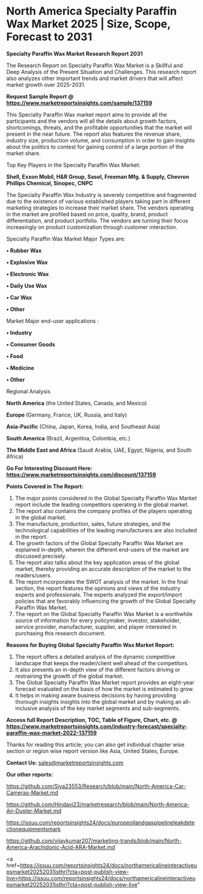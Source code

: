   # North America Specialty Paraffin Wax Market 2025 | Size, Scope, Forecast to 2031

<strong>Specialty Paraffin Wax Market Research Report 2031</strong>

The Research Report on Specialty Paraffin Wax Market is a Skillful and Deep Analysis of the Present Situation and Challenges. This research report also analyzes other important trends and market drivers that will affect market growth over 2025-2031.

<strong>Request Sample Report @ <a href=https://www.marketreportsinsights.com/sample/137159>https://www.marketreportsinsights.com/sample/137159</a></strong>

This Specialty Paraffin Wax market report aims to provide all the participants and the vendors will all the details about growth factors, shortcomings, threats, and the profitable opportunities that the market will present in the near future. The report also features the revenue share, industry size, production volume, and consumption in order to gain insights about the politics to contest for gaining control of a large portion of the market share.

Top Key Players in the Specialty Paraffin Wax Market:

<strong>Shell, Exxon Mobil, H&R Group, Sasol, Freeman Mfg. & Supply, Chevron Phillips Chemical, Sinopec, CNPC</strong>

The Specialty Paraffin Wax Industry is severely competitive and fragmented due to the existence of various established players taking part in different marketing strategies to increase their market share. The vendors operating in the market are profiled based on price, quality, brand, product differentiation, and product portfolio. The vendors are turning their focus increasingly on product customization through customer interaction.

Specialty Paraffin Wax Market Major Types are:

<strong>• Rubber Wax

• Explosive Wax

• Electronic Wax

• Daily Use Wax

• Car Wax

• Other</strong>

Market Major end-user applications :

<strong>• Industry

• Consumer Goods

• Food

• Medicine

• Other</strong>

Regional Analysis

</u><strong><b>North America</b></strong> (the United States, Canada, and Mexico)

<strong><b>Europe </b></strong>(Germany, France, UK, Russia, and Italy)

<strong><b>Asia-Pacific</b></strong> (China, Japan, Korea, India, and Southeast Asia)

<strong><b>South America</b></strong> (Brazil, Argentina, Colombia, etc.)

<strong><b>The Middle East and Africa</b></strong> (Saudi Arabia, UAE, Egypt, Nigeria, and South Africa)

<strong>Go For Interesting Discount Here: <a href=https://www.marketreportsinsights.com/discount/137159>https://www.marketreportsinsights.com/discount/137159</a></strong>

<strong>Points Covered in The Report:</strong>
<ol>
  <li>The major points considered in the Global Specialty Paraffin Wax Market report include the leading competitors operating in the global market.</li>
  <li>The report also contains the company profiles of the players operating in the global market.</li>
  <li>The manufacture, production, sales, future strategies, and the technological capabilities of the leading manufacturers are also included in the report.</li>
  <li>The growth factors of the Global Specialty Paraffin Wax Market are explained in-depth, wherein the different end-users of the market are discussed precisely.</li>
  <li>The report also talks about the key application areas of the global market, thereby providing an accurate description of the market to the readers/users.</li>
  <li>The report incorporates the SWOT analysis of the market. In the final section, the report features the opinions and views of the industry experts and professionals. The experts analyzed the export/import policies that are favorably influencing the growth of the Global Specialty Paraffin Wax Market.</li>
  <li>The report on the Global Specialty Paraffin Wax Market is a worthwhile source of information for every policymaker, investor, stakeholder, service provider, manufacturer, supplier, and player interested in purchasing this research document.</li>
</ol>
<strong>Reasons for Buying Global Specialty Paraffin Wax Market Report:</strong>

<ol>
  <li>The report offers a detailed analysis of the dynamic competitive landscape that keeps the reader/client well ahead of the competitors.</li>
  <li>It also presents an in-depth view of the different factors driving or restraining the growth of the global market.</li>
  <li>The Global Specialty Paraffin Wax Market report provides an eight-year forecast evaluated on the basis of how the market is estimated to grow.</li>
  <li>It helps in making aware business decisions by having providing thorough insights insights into the global market and by making an all-inclusive analysis of the key market segments and sub-segments.</li>
</ol>
<strong>Access full Report Description, TOC, Table of Figure, Chart, etc. @ <a href=https://www.marketreportsinsights.com/industry-forecast/specialty-paraffin-wax-market-2022-137159>https://www.marketreportsinsights.com/industry-forecast/specialty-paraffin-wax-market-2022-137159</a></strong>


Thanks for reading this article; you can also get individual chapter wise section or region wise report version like Asia, United States, Europe.

<strong>Contact Us:</strong>
sales@marketreportsinsights.com

<strong>Our other reports:</strong>

<a href=https://github.com/Siya23553/Research/blob/main/North-America-Car-Cameras-Market.md>https://github.com/Siya23553/Research/blob/main/North-America-Car-Cameras-Market.md</a>

<a href=https://github.com/Hindavi23/marketresearch/blob/main/North-America-Air-Duster-Market.md>https://github.com/Hindavi23/marketresearch/blob/main/North-America-Air-Duster-Market.md</a>

<a href=https://issuu.com/reportsinsights24/docs/europeoilandgaspipelineleakdetectionequipmentsmark>https://issuu.com/reportsinsights24/docs/europeoilandgaspipelineleakdetectionequipmentsmark</a>

<a href=https://github.com/vijaykumar207/marketing-trands/blob/main/North-America-Arachidonic-Acid-ARA-Market.md>https://github.com/vijaykumar207/marketing-trands/blob/main/North-America-Arachidonic-Acid-ARA-Market.md</a>

<a href=https://issuu.com/reportsinsights24/docs/northamericalineinteractiveupsmarket20252031isthri?cta=post-publish-view-live>https://issuu.com/reportsinsights24/docs/northamericalineinteractiveupsmarket20252031isthri?cta=post-publish-view-live</a>"

